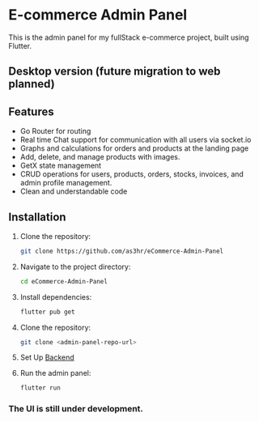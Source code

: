 # E-commerce Admin Panel

This is the admin panel for my fullStack e-commerce project, built using Flutter. 

## Desktop version (future migration to web planned)

## Features
- Go Router for routing
- Real time Chat support for communication with all users via socket.io
- Graphs and calculations for orders and products at the landing page
- Add, delete, and manage products with images.
- GetX state management
- CRUD operations for users, products, orders, stocks, invoices, and admin profile management.
- Clean and understandable code

## Installation
1. Clone the repository:
   ```bash
   git clone https://github.com/as3hr/eCommerce-Admin-Panel
2. Navigate to the project directory:
   ```bash
   cd eCommerce-Admin-Panel
3. Install dependencies:
   ```bash
   flutter pub get
4. Clone the repository:
   ```bash
   git clone <admin-panel-repo-url>
5. Set Up 
   [Backend](https://github.com/as3hr/E-commerce-Backend)
   
7. Run the admin panel:
   ```bash
   flutter run

### The UI is still under development.
